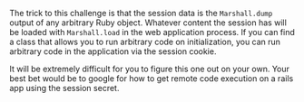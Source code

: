 The trick to this challenge is that the session data is the `Marshall.dump`
output of any arbitrary Ruby object. Whatever content the session has will be
loaded with `Marshall.load` in the web application process. If you can find a
class that allows you to run arbitrary code on initialization, you can run
arbitrary code in the application via the session cookie.

It will be extremely difficult for you to figure this one out on your own. Your
best bet would be to google for how to get remote code execution on a rails app
using the session secret.

